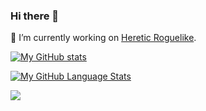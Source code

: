 ### Hi there 👋

🔭 I’m currently working on [Heretic Roguelike](https://github.com/biegomar/Heretic.Roguelike).

[![My GitHub stats](https://github-readme-stats.vercel.app/api?username=biegomar&include_all_commits=true&show_icons=true&theme=github_dark)](https://github.com/anuraghazra/github-readme-stats)

[![My GitHub Language Stats](https://github-readme-stats.vercel.app/api/top-langs/?username=biegomar&hide=css,scss,html&langs_count=10&layout=compact&theme=github_dark)](https://github.com/anuraghazra/github-readme-stats)

![ ](https://komarev.com/ghpvc/?username=biegomar&style=square&color=blueviolet)
<!--
**biegomar/biegomar** is a ✨ _special_ ✨ repository because its `README.md` (this file) appears on your GitHub profile.

Here are some ideas to get you started:

- 🔭 I’m currently working on ...
- 🌱 I’m currently learning ...
- 👯 I’m looking to collaborate on ...
- 🤔 I’m looking for help with ...
- 💬 Ask me about ...
- 📫 How to reach me: ...
- 😄 Pronouns: ...
- ⚡ Fun fact: ...
-->
